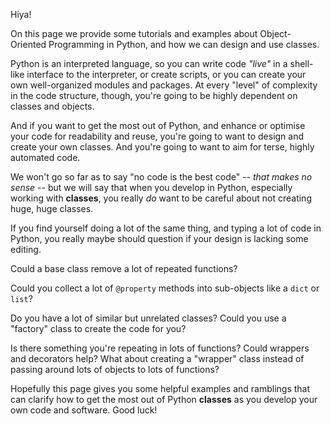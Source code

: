 Hiya!

On this page we provide some tutorials and examples about Object-Oriented Programming in Python, and how we can design and use classes.

Python is an interpreted language, so you can write code _"live"_ in a shell-like interface to the interpreter, or create scripts, or you can create your own well-organized modules and packages. At every "level" of complexity in the code structure, though, you're going to be highly dependent on classes and objects.

And if you want to get the most out of Python, and enhance or optimise your code for readability and reuse, you're going to want to design and create your own classes. And you're going to want to aim for terse, highly automated code.

We won't go so far as to say "no code is the best code" -- _that makes no sense_ -- but we will say that when you develop in Python, especially working with __classes__, you really _do_ want to be careful about not creating huge, huge classes.

If you find yourself doing a lot of the same thing, and typing a lot of code in Python, you really maybe should question if your design is lacking some editing.

Could a base class remove a lot of repeated functions?

Could you collect a lot of `@property` methods into sub-objects like a `dict` or `list`?

Do you have a lot of similar but unrelated classes? Could you use a "factory" class to create the code for you?

Is there something you're repeating in lots of functions? Could wrappers and decorators help? What about creating a "wrapper" class instead of passing around lots of objects to lots of functions?

Hopefully this page gives you some helpful examples and ramblings that can clarify how to get the most out of Python __classes__ as you develop your own code and software. Good luck!
